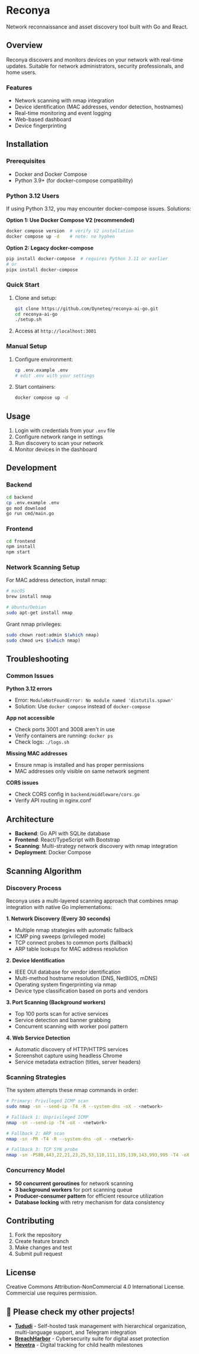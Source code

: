 # Reconya

Network reconnaissance and asset discovery tool built with Go and React.

## Overview

Reconya discovers and monitors devices on your network with real-time updates. Suitable for network administrators, security professionals, and home users.

### Features

- Network scanning with nmap integration
- Device identification (MAC addresses, vendor detection, hostnames)
- Real-time monitoring and event logging
- Web-based dashboard
- Device fingerprinting

## Installation

### Prerequisites

- Docker and Docker Compose
- Python 3.9+ (for docker-compose compatibility)

### Python 3.12 Users

If using Python 3.12, you may encounter docker-compose issues. Solutions:

**Option 1: Use Docker Compose V2 (recommended)**
```bash
docker compose version  # verify V2 installation
docker compose up -d    # note: no hyphen
```

**Option 2: Legacy docker-compose**
```bash
pip install docker-compose  # requires Python 3.11 or earlier
# or
pipx install docker-compose
```

### Quick Start

1. Clone and setup:
   ```bash
   git clone https://github.com/Dyneteq/reconya-ai-go.git
   cd reconya-ai-go
   ./setup.sh
   ```

2. Access at `http://localhost:3001`

### Manual Setup

1. Configure environment:
   ```bash
   cp .env.example .env
   # edit .env with your settings
   ```

2. Start containers:
   ```bash
   docker compose up -d
   ```

## Usage

1. Login with credentials from your `.env` file
2. Configure network range in settings
3. Run discovery to scan your network
4. Monitor devices in the dashboard

## Development

### Backend
```bash
cd backend
cp .env.example .env
go mod download
go run cmd/main.go
```

### Frontend
```bash
cd frontend
npm install
npm start
```

### Network Scanning Setup

For MAC address detection, install nmap:
```bash
# macOS
brew install nmap

# Ubuntu/Debian
sudo apt-get install nmap
```

Grant nmap privileges:
```bash
sudo chown root:admin $(which nmap)
sudo chmod u+s $(which nmap)
```

## Troubleshooting

### Common Issues

**Python 3.12 errors**
- Error: `ModuleNotFoundError: No module named 'distutils.spawn'`
- Solution: Use `docker compose` instead of `docker-compose`

**App not accessible**
- Check ports 3001 and 3008 aren't in use
- Verify containers are running: `docker ps`
- Check logs: `./logs.sh`

**Missing MAC addresses**
- Ensure nmap is installed and has proper permissions
- MAC addresses only visible on same network segment

**CORS issues**
- Check CORS config in `backend/middleware/cors.go`
- Verify API routing in nginx.conf

## Architecture

- **Backend**: Go API with SQLite database
- **Frontend**: React/TypeScript with Bootstrap
- **Scanning**: Multi-strategy network discovery with nmap integration
- **Deployment**: Docker Compose

## Scanning Algorithm

### Discovery Process

Reconya uses a multi-layered scanning approach that combines nmap integration with native Go implementations:

**1. Network Discovery (Every 30 seconds)**
- Multiple nmap strategies with automatic fallback
- ICMP ping sweeps (privileged mode)
- TCP connect probes to common ports (fallback)
- ARP table lookups for MAC address resolution

**2. Device Identification**
- IEEE OUI database for vendor identification
- Multi-method hostname resolution (DNS, NetBIOS, mDNS)
- Operating system fingerprinting via nmap
- Device type classification based on ports and vendors

**3. Port Scanning (Background workers)**
- Top 100 ports scan for active services
- Service detection and banner grabbing
- Concurrent scanning with worker pool pattern

**4. Web Service Detection**
- Automatic discovery of HTTP/HTTPS services
- Screenshot capture using headless Chrome
- Service metadata extraction (titles, server headers)

### Scanning Strategies

The system attempts these nmap commands in order:

```bash
# Primary: Privileged ICMP scan
sudo nmap -sn --send-ip -T4 -R --system-dns -oX - <network>

# Fallback 1: Unprivileged ICMP
nmap -sn --send-ip -T4 -oX - <network>

# Fallback 2: ARP scan
nmap -sn -PR -T4 -R --system-dns -oX - <network>

# Fallback 3: TCP SYN probe
nmap -sn -PS80,443,22,21,23,25,53,110,111,135,139,143,993,995 -T4 -oX - <network>
```

### Concurrency Model

- **50 concurrent goroutines** for network scanning
- **3 background workers** for port scanning queue
- **Producer-consumer pattern** for efficient resource utilization
- **Database locking** with retry mechanism for data consistency

## Contributing

1. Fork the repository
2. Create feature branch
3. Make changes and test
4. Submit pull request

## License

Creative Commons Attribution-NonCommercial 4.0 International License. Commercial use requires permission.

## 🌟 Please check my other projects!

- **[Tududi](https://tududi.com)** -  Self-hosted task management with hierarchical organization, multi-language support, and Telegram integration
- **[BreachHarbor](https://breachharbor.com)** - Cybersecurity suite for digital asset protection  
- **[Hevetra](https://hevetra.com)** - Digital tracking for child health milestones